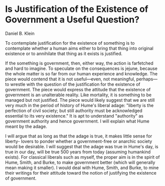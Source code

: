 # Is Justification of the Existence of Government a Useful Question?

Daniel B. Klein

To contemplate justification for the existence of something is to contemplate
whether a human aims either to bring that thing into original existence or to annihilate
that thing as it exists is justified.

If the something is government, then, either way, the action is farfetched and
hard to imagine. To speculate on the consequences is jejune, because the whole matter
is so far from our human experience and knowledge.
The piece would contend that it is not useful—even, not meaningful, perhaps—to
wrestle with the question of the justification for the existence of government. The piece
would express the attitude that the existence of government is an unalterable reality.
Like mortality, it is something to be managed but not justified.
The piece would likely suggest that we are still very much in the period of history
of Hume's liberal adage: "liberty is the perfection of civil society; but still authority must
be acknowledged essential to its very existence." It is apt to understand "authority" as
government authority and hence government. I will explain what Hume meant by the
adage.

I will argue that as long as that the adage is true, it makes little sense for liberty-
lovers to ponder whether a government-free or anarchic society would be desirable.
I will suggest that the adage was true in Hume's day, is true in our day, will be true
500 years from today (assuming humankind exists). For classical liberals such as
myself, the proper aim is in the spirit of Hume, Smith, and Burke, to make government
better (which will generally mean making it smaller). I would deal with Hume, Smith, and
Burke, to mine their writings for their attitude toward the notion of justifying the existence
of government.
